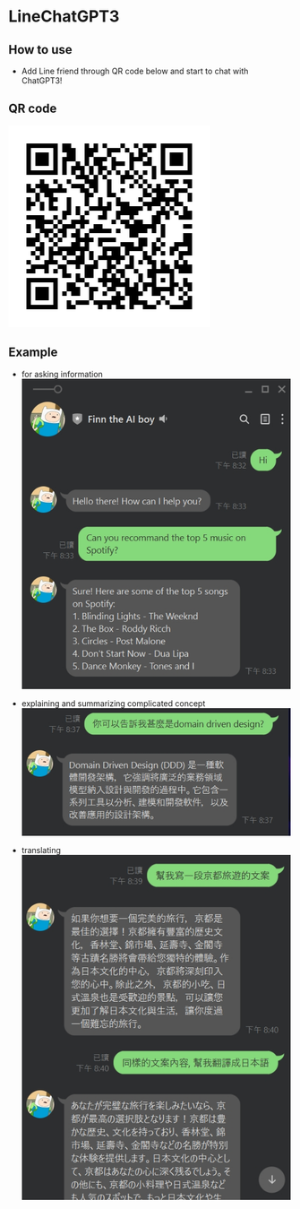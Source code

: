 # LineChatGPT3

## How to use

-   Add Line friend through QR code below and start to chat with ChatGPT3!

## QR code

![Line Link](https://github.com/Yoway1994/LineChatGPT3/raw/main/images/889apfsz.png)

## Example

-   for asking information
    <br>
    ![1](https://github.com/Yoway1994/LineChatGPT3/raw/main/images/1673699714168.jpg)

-   explaining and summarizing complicated concept
    <br>
    ![2](https://github.com/Yoway1994/LineChatGPT3/raw/main/images/1673699857222.jpg)

-   translating
    <br>
    ![3](https://github.com/Yoway1994/LineChatGPT3/raw/main/images/1673700064571.jpg)
